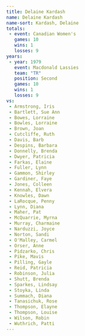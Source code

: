 ```yaml
---
title: Delaine Kardash
name: Delaine Kardash
name-sort: Kardash, Delaine
totals:
 - event: Canadian Women's
   games: 10
   wins: 1
   losses: 9
years:
 - year: 1979
   event: Macdonald Lassies
   team: "TR"
   position: Second
   games: 10
   wins: 1
   losses: 9
vs:
 - Armstrong, Iris
 - Bartlett, Sue Ann
 - Bowes, Lorraine
 - Bowles, Lorraine
 - Brown, Joan
 - Cutcliffe, Ruth
 - Davis, Barb
 - Despins, Barbara
 - Donnelly, Brenda
 - Dwyer, Patricia
 - Farkas, Elaine
 - Fuller, Lynn
 - Gammon, Shirley
 - Gardiner, Faye
 - Jones, Colleen
 - Kennah, Elvera
 - Knowles, Dawn
 - LaRocque, Penny
 - Lynn, Diana
 - Maher, Pat
 - McQuarrie, Myrna
 - Murray, Charmaine
 - Narduzzi, Joyce
 - Norton, Sandi
 - O'Malley, Carmel
 - Orser, Anne
 - Pidzarko, Chris
 - Pike, Mavis
 - Pilling, Gayle
 - Reid, Patricia
 - Robinson, Julia
 - Shutt, Brenda
 - Sparkes, Lindsay
 - Stoyka, Linda
 - Summach, Diana
 - Tanasichuk, Rose
 - Thompson, Elayne
 - Thompson, Louise
 - Wilson, Robin
 - Wuthrich, Patti
---
```

